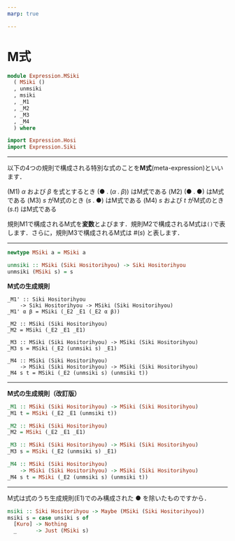 ```yaml
---
marp: true

---
```


# M式

```haskell
module Expression.MSiki
  ( MSiki ()
  , unmsiki
  , msiki
  , _M1
  , _M2
  , _M3
  , _M4
  ) where

import Expression.Hosi
import Expression.Siki
```
---

以下の4つの規則で構成される特別な式のことを**M式**(meta-expression)といいます．

(M1) $\alpha$ および $\beta$ を式とするとき $(●\;.\;(α\;.\;β))$ はM式である
(M2) $(●\;.\;●)$ はM式である
(M3) $s$ がM式のとき $(s\;.\;●)$ はM式である
(M4) $s$ および $t$ がM式のとき $(s . t)$ はM式である

規則M1で構成されるM式を**変数**とよびます．規則M2で構成されるM式は``()``で表します．さらに，規則M3で構成されるM式は $\#(s)$ と表します．

---

```haskell
newtype MSiki a = MSiki a

unmsiki :: MSiki (Siki Hositorihyou) -> Siki Hositorihyou
unmsiki (MSiki s) = s
```

**M式の生成規則**

```
_M1' :: Siki Hositorihyou 
    -> Siki Hositorihyou -> MSiki (Siki Hositorihyou)
_M1' α β = MSiki (_E2 _E1 (_E2 α β))

_M2 :: MSiki (Siki Hositorihyou)
_M2 = MSiki (_E2 _E1 _E1)

_M3 :: MSiki (Siki Hositorihyou) -> MSiki (Siki Hositorihyou)
_M3 s = MSiki (_E2 (unmsiki s) _E1)

_M4 :: MSiki (Siki Hositorihyou) 
    -> MSiki (Siki Hositorihyou) -> MSiki (Siki Hositorihyou)
_M4 s t = MSiki (_E2 (unmsiki s) (unmsiki t))
```

---

**M式の生成規則（改訂版）**

```haskell
_M1 :: MSiki (Siki Hositorihyou) -> MSiki (Siki Hositorihyou)
_M1 t = MSiki (_E2 _E1 (unmsiki t))

_M2 :: MSiki (Siki Hositorihyou)
_M2 = MSiki (_E2 _E1 _E1)

_M3 :: MSiki (Siki Hositorihyou) -> MSiki (Siki Hositorihyou)
_M3 s = MSiki (_E2 (unmsiki s) _E1)

_M4 :: MSiki (Siki Hositorihyou) 
    -> MSiki (Siki Hositorihyou) -> MSiki (Siki Hositorihyou)
_M4 s t = MSiki (_E2 (unmsiki s) (unmsiki t))
```

---

M式は式のうち生成規則(E1)でのみ構成された $●$ を除いたものですから．

```haskell
msiki :: Siki Hositorihyou -> Maybe (MSiki (Siki Hositorihyou))
msiki s = case unsiki s of
  [Kuro] -> Nothing
  _      -> Just (MSiki s)
```
